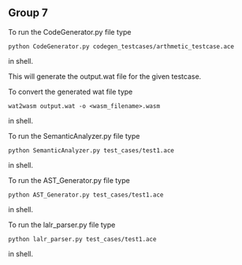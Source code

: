 ## Group 7 

To run the CodeGenerator.py file type

```
python CodeGenerator.py codegen_testcases/arthmetic_testcase.ace
```
in shell.

This will generate the output.wat file for the given testcase.

To convert the generated wat file type

```
wat2wasm output.wat -o <wasm_filename>.wasm
```
in shell.


To run the SemanticAnalyzer.py file type

```
python SemanticAnalyzer.py test_cases/test1.ace
```
in shell.

To run the AST_Generator.py file type

```
python AST_Generator.py test_cases/test1.ace
```
in shell.


To run the lalr_parser.py file type

```
python lalr_parser.py test_cases/test1.ace
```
in shell.
